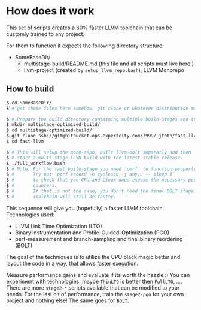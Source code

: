 # How does it work

This set of scripts creates a 60% faster LLVM toolchain that can be customly
trained to any project.

For them to function it expects the following directory structure:

- SomeBaseDir/
  - multistage-build/README.md (this file and all scripts must live here!)
  - llvm-project (created by `setup_llvm_repo.bash`), LLVM Monorepo

## How to build

```bash
$ cd SomeBaseDir/
$ # get these files here somehow, git clone or whatever distribution method

$ # Prepare the build directory containing multiple build-stages and the scripts
$ mkdir multistage-optimized-build/
$ cd multistage-optimized-build/
$ git clone ssh://git@bitbucket.ops.expertcity.com:7999/~jtoth/fast-llvm.git
$ cd fast-llvm

$ # This will setup the mono-repo, built llvm-bolt separatly and then
$ # start a multi-stage LLVM build with the latest stable release.
$ ./full_workflow.bash
$ # Note: For the last build-stage you need `perf` to function properly.
$ #       Try out `perf record -e cycles:u -j any,u -- sleep 1`
$ #       to check that you CPU and Linux does expose the necessary performance
$ #       counters.
$ #       If that is not the case, you don't need the final BOLT stage. Your
$ #       Toolchain will still be faster.
```

This sequence will give you (hopefully) a faster LLVM toolchain.
Technologies used:

- LLVM Link Time Optimization (LTO)
- Binary Instrumentation and Profile-Guided-Optimization (PGO)
- perf-measurement and branch-sampling and final binary reordering (BOLT)

The goal of the techniques is to utilize the CPU black magic better and layout
the code in a way, that allows faster execution.

Measure performance gains and evaluate if its worth the hazzle :)
You can experiment with technologies, maybe `ThinLTO` is better then `FullLTO`,
....
There are more `stage2-*` scripts available that can be modified to your needs.
For the last bit of performance, train the `stage2-pgo` for your own project
and nothing else! The same goes for `BOLT`.
